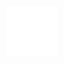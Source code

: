 <html>

<head>
  <title>C-movies</title>
  <meta charset="UTF-8">
  <meta name="viewport" content="width=device-width, initial-scale=1, shrink-to-fit=no">

  <!-- Google Fonts -->
  <link href="https://fonts.googleapis.com/css?family=IBM+Plex+Sans&display=swap" rel="stylesheet">
  <link href="https://fonts.googleapis.com/css2?family=Noto+Sans+JP&display=swap" rel="stylesheet">

  <!-- Font Awesome -->
  <link rel="stylesheet" href="https://cdnjs.cloudflare.com/ajax/libs/font-awesome/4.7.0/css/font-awesome.min.css">

  <!-- Bootstrap -->
  <link rel="stylesheet" href="https://maxcdn.bootstrapcdn.com/bootstrap/4.0.0/css/bootstrap.min.css"
    integrity="sha384-Gn5384xqQ1aoWXA+058RXPxPg6fy4IWvTNh0E263XmFcJlSAwiGgFAW/dAiS6JXm" crossorigin="anonymous">

  <!-- Auto Complete -->
  <link rel="stylesheet"
    href="https://cdn.jsdelivr.net/npm/@tarekraafat/autocomplete.js@7.2.0/dist/css/autoComplete.min.css">
  <link rel="stylesheet" type="text/css" href="{{ url_for('static',filename='style.css') }}">

</head>
  
<body id="content" style="background-image: url("MovieRecommend/static/image.jpg");
	background-color: #181818;
	font-family: 'Noto Sans JP', sans-serif;">
 <div class="white-box" style=" position: absolute;
    background-color: #FFFFFF;
    color: black;
    width: 50px;
    height: 50px;
    padding: 20px;">
    
</div>
</body>

</html>
